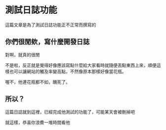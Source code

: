 # 測試日誌功能
這篇文章是為了測試日誌功能正不正常而撰寫的

## 你們很閒欸，寫什麼開發日誌
對啊，就真的很閒

不是啦，反正就是覺得好像應該寫點什麼給大家看時就隨便丟點東西上來，順便這樣也可以讓網站的觸及率變高點，不然像原本那樣好像當花瓶。

喔不，他連花瓶都不如，醜死了。

## 所以？
這篇日誌就到這裡，已經完成他測試的功能了，可能某天會被刪掉吧

就這樣，恭喜你浪費一堆時間看他
